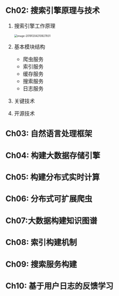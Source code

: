 ## Ch02: 搜索引擎原理与技术

1. 搜索引擎工作原理

   <img src="./images/image-20191204210927831.png" alt="image-20191204210927831" style="zoom:50%;" />

2. 基本模块结构

   - 爬虫服务
   - 索引服务
   - 缓存服务
   - 搜索服务
   - 日志服务

3. 关键技术

   

4. 开源技术

   

## Ch03: 自然语言处理框架





## Ch04: 构建大数据存储引擎





## Ch05: 构建分布式实时计算





## Ch06: 分布式可扩展爬虫





## Ch07:大数据构建知识图谱





## Ch08: 索引构建机制





## Ch09: 搜索服务构建





## Ch10: 基于用户日志的反馈学习











